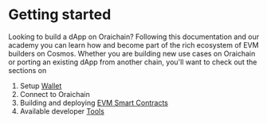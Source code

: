 # Getting started

Looking to build a dApp on Oraichain? Following this documentation and our academy you can learn how and become part of the rich ecosystem of EVM builders on Cosmos. Whether you are building new use cases on Oraichain or porting an existing dApp from another chain, you'll want to check out the sections on



1. Setup [Wallet](broken-reference)
2. Connect to Oraichain
3. Building and deploying [EVM Smart Contracts](broken-reference)
4. Available developer [Tools](broken-reference)
